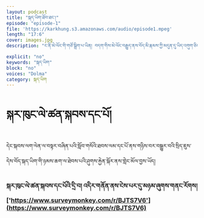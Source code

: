 ```yaml
---
layout: podcast
title: "སྐད་ཡིག་ཐོབ་ཐང་།"
episode: "episode-1"
file: 'https://karkhung.s3.amazonaws.com/audio/episode1.mpeg'
length: "17:6"
cover: images.jpg
description: "ང་ནི་མེ་ལོང་གི་གཙོ་སྒྲིག་པ་ཡིན། བདག་གིས་མེ་ལོང་བརྒྱུད་ནས་བོད་མི་རྣམས་ཀྱི་མདུན་དུ་ཡིད་འགུག་ཅིང་སེམས་ཤུགས་འཕེལ་བ། བློ་སྐྱེད་ཐོབ་པ་བཅས་ཀྱི་ཁྱད་ཆོས་འཛོམས་པའི་བརྙན་ཐུང་ཁག་ཅིག་འཇོག་གི་ཡིན། བརྙན་ཐུང་འདི་དག་བརྒྱུད་ནས་བོད་མི་རྣམས་ཀྱིས་སོ་སོའི་ཉིན་རེའི་འཚོ་བའི་ནང་རང་གི་འཇིག་རྟེན་ལ་རན་པའི་ལྟ་ཚུལ་གསར་བ་དང་བློ་གྲོས་གསར་བ། ཐབས་ལམ་གསར་བ་སོགས་རྙེད་ཐུབ་པའི་རེ་བ་ཆེ། མེ་ལོང་གཙོ་སྒྲིག་པ་སྒང་དཀོན་མཆོག་ནས།" 

explicit: "no" 
keywords: "སྐད་ཡིག"
block: "no" 
voices: "Dolma"
category: སྐད་ཡིག
---
```

# སྐར་ཁུང་ལེ་ཚན་སྐབས་དང་པོ།

དེང་སྐབས་ལག་ལེན་ལ་བསྟར་བཞིན་པའི་སློབ་གསོའི་ཐབས་ལམ་དང་པོ་ནས་གཉིས་བར་བསྒྱུར་བའི་སྲིད་ཇུས་དེས་བོད་སྐད་ཡིག་གི་ཉམས་ཆག་ལ་ཐེབས་པའི་ཤུགས་རྐྱེན་སྐོར་ནས་གླེང་མོལ་བྱས་ཡོད།

### སྐར་ཁུང་ལེ་ཚན་སྐབས་དང་པོའི་དྲི་བ། འདིར་གནོན་ནས་ངེས་པར་དུ་མཉམ་ཞུགས་གནང་རོགས། ['https://www.surveymonkey.com/r/BJTS7V6'](https://www.surveymonkey.com/r/BJTS7V6)

<br>
<div class="taggbox-container" style=" width:100%;height:100%;overflow: auto;"><div class="taggbox-socialwall" data-wall-id="44464" view-url="https://app.taggbox.com/widget/e/44464">  </div><script src="https://widget.taggbox.com/embed.min.js" type="text/javascript"></script></div>
<!-- start sw-rss-feed code 
<script type="text/javascript"> 

rssfeed_url = new Array(); 
rssfeed_url[0]="http://melhong.com/category/language/feed/";  
rssfeed_frame_width="400"; 
rssfeed_frame_height="280"; 
rssfeed_scroll="on"; 
rssfeed_scroll_step="6"; 
rssfeed_scroll_bar="off"; 
rssfeed_target="_blank"; 
rssfeed_font_size="16"; 
rssfeed_font_face="https://github.com/karkhung/karkhung.github.io/blob/master/assets/fonts/Qomolangma-Title.ttf"; 
rssfeed_border="off"; 
rssfeed_css_url=""; 
rssfeed_title="on"; 
rssfeed_title_name=""; 
rssfeed_title_bgcolor="#3366ff"; 
rssfeed_title_color="#fff"; 
rssfeed_title_bgimage=""; 
rssfeed_footer="off"; 
rssfeed_footer_name="rss feed"; 
rssfeed_footer_bgcolor="#fff"; 
rssfeed_footer_color="#333"; 
rssfeed_footer_bgimage=""; 
rssfeed_item_title_length="50"; 
rssfeed_item_title_color="#666"; 
rssfeed_item_bgcolor="#fff"; 
rssfeed_item_bgimage=""; 
rssfeed_item_border_bottom="on"; 
rssfeed_item_source_icon="on"; 
rssfeed_item_date="off"; 
rssfeed_item_description="on"; 
rssfeed_item_description_length="120"; 
rssfeed_item_description_color="#666"; 
rssfeed_item_description_link_color="#333"; 
rssfeed_item_description_tag="off"; 
rssfeed_no_items="0"; 
rssfeed_cache = "5f2474a0a23e6c4ac3e20d68c1a61517"; 
//
</script> 
<script type="text/javascript" src="//feed.surfing-waves.com/js/rss-feed.js"></script> 
--> 
<!-- 
<a href="https://surfing-waves.com" rel="noopener" target="_blank">Surfing Waves</a></div> 
 end sw-rss-feed code 
 -->